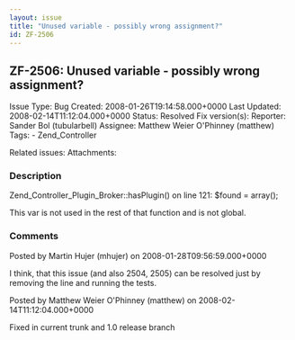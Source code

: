 ```yaml
---
layout: issue
title: "Unused variable - possibly wrong assignment?"
id: ZF-2506
---
```


ZF-2506: Unused variable - possibly wrong assignment?
-----------------------------------------------------

 Issue Type: Bug Created: 2008-01-26T19:14:58.000+0000 Last Updated: 2008-02-14T11:12:04.000+0000 Status: Resolved Fix version(s): 
 Reporter:  Sander Bol (tubularbell)  Assignee:  Matthew Weier O'Phinney (matthew)  Tags: - Zend\_Controller
 
 Related issues: 
 Attachments: 
### Description

Zend\_Controller\_Plugin\_Broker::hasPlugin() on line 121: $found = array();

This var is not used in the rest of that function and is not global.

 

 

### Comments

Posted by Martin Hujer (mhujer) on 2008-01-28T09:56:59.000+0000

I think, that this issue (and also 2504, 2505) can be resolved just by removing the line and running the tests.

 

 

Posted by Matthew Weier O'Phinney (matthew) on 2008-02-14T11:12:04.000+0000

Fixed in current trunk and 1.0 release branch

 

 